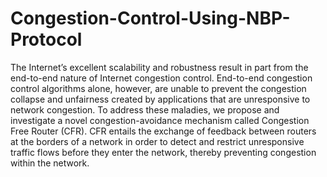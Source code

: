 # Congestion-Control-Using-NBP-Protocol
The Internet’s excellent scalability and robustness result in part from the end-to-end nature of Internet congestion control. End-to-end congestion control algorithms alone, however, are unable to prevent the congestion collapse and unfairness created by applications that are unresponsive to network congestion.  To address these maladies, we propose and investigate a novel congestion-avoidance mechanism called Congestion Free Router (CFR). CFR entails the exchange of feedback between routers at the borders of a network in order to detect and restrict unresponsive traffic flows before they enter the network, thereby preventing congestion within the network.
